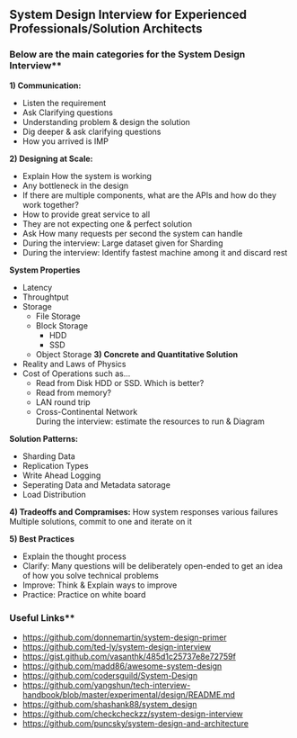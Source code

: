 ## System Design Interview for Experienced Professionals/Solution Architects

### Below are the main categories for the System Design Interview**

**1) Communication:**</br> 
- Listen the requirement
- Ask Clarifying questions
- Understanding problem & design the solution</br> 
- Dig deeper & ask clarifying questions</br> 
- How you arrived is IMP</br> 

**2) Designing at Scale:**</br> 
- Explain How the system is working</br> 
- Any bottleneck in the design</br> 
- If there are multiple components, what are the APIs and how do they work together?</br> 
- How to provide great service to all</br> 
- They are not expecting one & perfect solution
- Ask How many requests per second the system can handle
- During the interview: Large dataset given for Sharding</br> 
- During the interview: Identify fastest machine among it and discard rest</br> 

**System Properties**
- Latency</br> 
- Throughtput</br> 
- Storage</br>
  - File Storage
  - Block Storage
    - HDD
    - SSD  
  - Object Storage
**3) Concrete and Quantitative Solution**</br> 
- Reality and Laws of Physics</br> 
- Cost of Operations such as...</br> 
  - Read from Disk HDD or SSD. Which is better?</br> 
  - Read from memory?</br>
  - LAN round trip</br> 
  - Cross-Continental Network</br> 
During the interview: estimate the resources to run & Diagram</br> 

**Solution Patterns:**
- Sharding Data</br> 
- Replication Types</br> 
- Write Ahead Logging</br> 
- Seperating Data and Metadata satorage</br> 
- Load Distribution

**4) Tradeoffs and Compramises:**
How system responses various failures</br> 
Multiple solutions, commit to one and iterate on it</br> 

**5) Best Practices**</br> 
- Explain the thought process</br> 
- Clarify: Many questions will be deliberately open-ended to get an idea of how you solve technical problems
- Improve: Think & Explain ways to improve</br>
- Practice: Practice on white board

### Useful Links**
* https://github.com/donnemartin/system-design-primer
* https://github.com/ted-ly/system-design-interview 
* https://gist.github.com/vasanthk/485d1c25737e8e72759f 
* https://github.com/madd86/awesome-system-design
* https://github.com/codersguild/System-Design
* https://github.com/yangshun/tech-interview-handbook/blob/master/experimental/design/README.md
* https://github.com/shashank88/system_design
* https://github.com/checkcheckzz/system-design-interview
* https://github.com/puncsky/system-design-and-architecture
